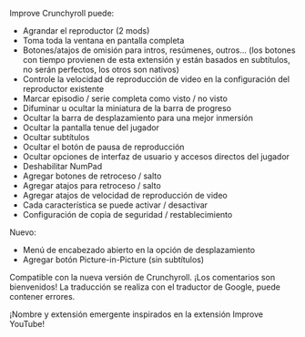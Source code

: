 Improve Crunchyroll puede:
 - Agrandar el reproductor (2 mods)
 - Toma toda la ventana en pantalla completa
 - Botones/atajos de omisión para intros, resúmenes, outros... (los botones con tiempo provienen de esta extensión y están basados en subtítulos, no serán perfectos, los otros son nativos)
 - Controle la velocidad de reproducción de video en la configuración del reproductor existente
 - Marcar episodio / serie completa como visto / no visto
 - Difuminar u ocultar la miniatura de la barra de progreso
 - Ocultar la barra de desplazamiento para una mejor inmersión
 - Ocultar la pantalla tenue del jugador
 - Ocultar subtítulos
 - Ocultar el botón de pausa de reproducción
 - Ocultar opciones de interfaz de usuario y accesos directos del jugador
 - Deshabilitar NumPad
 - Agregar botones de retroceso / salto
 - Agregar atajos para retroceso / salto
 - Agregar atajos de velocidad de reproducción de video
 - Cada característica se puede activar / desactivar
 - Configuración de copia de seguridad / restablecimiento

Nuevo:
- Menú de encabezado abierto en la opción de desplazamiento
- Agregar botón Picture-in-Picture (sin subtítulos)

Compatible con la nueva versión de Crunchyroll.
¡Los comentarios son bienvenidos!
La traducción se realiza con el traductor de Google, puede contener errores.

¡Nombre y extensión emergente inspirados en la extensión Improve YouTube!
